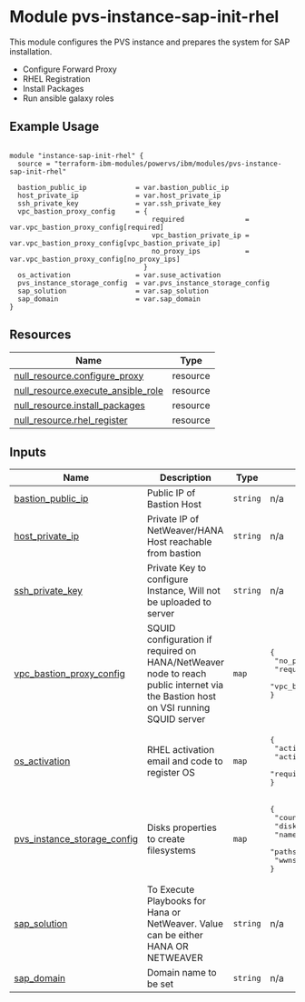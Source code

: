 # Module pvs-instance-sap-init-rhel

This module configures the PVS instance and prepares the system for SAP installation. 
- Configure Forward Proxy
- RHEL Registration
- Install Packages
- Run ansible galaxy roles 

## Example Usage
```

module "instance-sap-init-rhel" {
  source = "terraform-ibm-modules/powervs/ibm/modules/pvs-instance-sap-init-rhel"

  bastion_public_ip            = var.bastion_public_ip
  host_private_ip              = var.host_private_ip
  ssh_private_key              = var.ssh_private_key
  vpc_bastion_proxy_config     = {
                                   required               = var.vpc_bastion_proxy_config[required] 
                                   vpc_bastion_private_ip = var.vpc_bastion_proxy_config[vpc_bastion_private_ip]
                                   no_proxy_ips           = var.vpc_bastion_proxy_config[no_proxy_ips]
                                 }
  os_activation                = var.suse_activation                                
  pvs_instance_storage_config  = var.pvs_instance_storage_config
  sap_solution                 = var.sap_solution
  sap_domain                   = var.sap_domain
}
```

<!-- BEGINNING OF PRE-COMMIT-TERRAFORM DOCS HOOK -->

## Resources

| Name | Type |
|------|------|
| [null_resource.configure_proxy](https://registry.terraform.io/providers/hashicorp/null/latest/docs/resources/resource) | resource |
| [null_resource.execute_ansible_role](https://registry.terraform.io/providers/hashicorp/null/latest/docs/resources/resource) | resource |
| [null_resource.install_packages](https://registry.terraform.io/providers/hashicorp/null/latest/docs/resources/resource) | resource |
| [null_resource.rhel_register](https://registry.terraform.io/providers/hashicorp/null/latest/docs/resources/resource) | resource |

## Inputs

| Name | Description | Type | Default | Required |
|------|-------------|------|---------|:--------:|
| <a name="input_bastion_public_ip"></a> [bastion\_public\_ip](#input\_bastion\_public\_ip) | Public IP of Bastion Host | `string` | n/a | yes |
| <a name="input_host_private_ip"></a> [host\_private\_ip](#input\_host\_private\_ip) | Private IP of NetWeaver/HANA Host reachable from bastion | `string` | n/a | yes |
| <a name="input_ssh_private_key"></a> [ssh\_private\_key](#input\_ssh\_private\_key) | Private Key to configure Instance, Will not be uploaded to server | `string` | n/a | yes |
| <a name="input_vpc_bastion_proxy_config"></a> [vpc\_bastion\_proxy\_config](#input\_vpc\_bastion\_proxy\_config) | SQUID configuration if required on HANA/NetWeaver node to reach public internet via the Bastion host on VSI running SQUID server | `map` | <pre>{<br>  "no_proxy_ips": "",<br>  "required": false,<br>  "vpc_bastion_private_ip": ""<br>}</pre> | optional |
| <a name="input_os_activation"></a> [os\_activation](#input\_os\_activation) | RHEL activation email and code to register OS | `map` | <pre>{<br>  "activation_code": "",<br>  "activation_email": "",<br>  "required": false<br>}</pre> | optional |
| <a name="input_pvs_instance_storage_config"></a> [pvs\_instance\_storage\_config](#input\_pvs\_instance\_storage\_config) | Disks properties to create filesystems | `map` | <pre>{<br>  "counts": "",<br>  "disks_size": "",<br>  "names": "",<br>  "paths": "",<br>  "wwns": ""<br>}</pre> | optional |
| <a name="input_sap_solution"></a> [sap\_solution](#input\_sap\_solution) | To Execute Playbooks for Hana or NetWeaver. Value can be either HANA OR NETWEAVER | `string` | n/a | yes |
| <a name="input_sap_domain"></a> [sap\_domain](#input\_sap\_domain) | Domain name to be set | `string` | n/a | yes |

<!-- END OF PRE-COMMIT-TERRAFORM DOCS HOOK -->